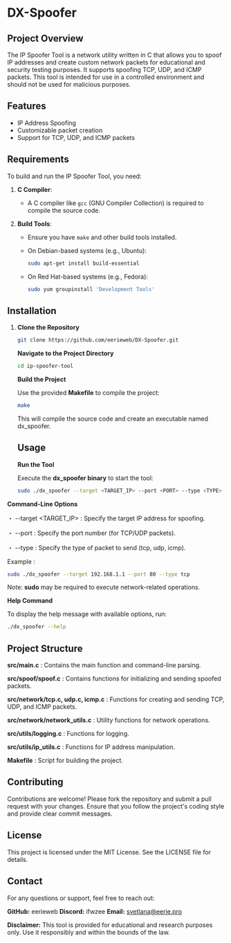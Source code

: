 # DX-Spoofer 

## Project Overview

The IP Spoofer Tool is a network utility written in C that allows you to spoof IP addresses and create custom network packets for educational and security testing purposes. It supports spoofing TCP, UDP, and ICMP packets. This tool is intended for use in a controlled environment and should not be used for malicious purposes.

## Features

- IP Address Spoofing
- Customizable packet creation
- Support for TCP, UDP, and ICMP packets

## Requirements

To build and run the IP Spoofer Tool, you need:

1. **C Compiler**:
   - A C compiler like `gcc` (GNU Compiler Collection) is required to compile the source code.

2. **Build Tools**:
   - Ensure you have `make` and other build tools installed.

   - On Debian-based systems (e.g., Ubuntu):
     ```bash
     sudo apt-get install build-essential
     ```

   - On Red Hat-based systems (e.g., Fedora):
     ```bash
     sudo yum groupinstall 'Development Tools'
     ```

## Installation

1. **Clone the Repository**

   ```bash
   git clone https://github.com/eerieweb/DX-Spoofer.git
   ```

   **Navigate to the Project Directory**

   ```bash
   cd ip-spoofer-tool
   ```
   
   **Build the Project**

   Use the provided **Makefile** to compile the project:

   ```bash
   make
   ```

   This will compile the source code and create an executable named dx_spoofer.

   ## Usage

   **Run the Tool**

   Execute the **dx_spoofer binary** to start the tool:

   ```bash
   sudo ./dx_spoofer --target <TARGET_IP> --port <PORT> --type <TYPE>
   ```

**Command-Line Options**

・ --target <TARGET_IP> : Specify the target IP address for spoofing.

・ --port <PORT> : Specify the port number (for TCP/UDP packets).

・ --type <TYPE> : Specify the type of packet to send (tcp, udp, icmp).


Example : 

```bash
sudo ./dx_spoofer --target 192.168.1.1 --port 80 --type tcp
```

Note: **sudo** may be required to execute network-related operations.


**Help Command**

To display the help message with available options, run:

```bash
./dx_spoofer --help
```

## Project Structure

**src/main.c** : Contains the main function and command-line parsing.

**src/spoof/spoof.c** : Contains functions for initializing and sending spoofed packets.

**src/network/tcp.c, udp.c, icmp.c** : Functions for creating and sending TCP, UDP, and ICMP packets.

**src/network/network_utils.c** : Utility functions for network operations.

**src/utils/logging.c** : Functions for logging.

**src/utils/ip_utils.c** : Functions for IP address manipulation.

**Makefile** : Script for building the project.



## Contributing

Contributions are welcome! Please fork the repository and submit a pull request with your changes. Ensure that you follow the project's coding style and provide clear commit messages.

## License

This project is licensed under the MIT License. See the LICENSE file for details.

## Contact

For any questions or support, feel free to reach out:

**GitHub:** eerieweb
**Discord:** ifwzee
**Email:** svetlana@eerie.pro

**Disclaimer:** This tool is provided for educational and research purposes only. Use it responsibly and within the bounds of the law.
